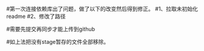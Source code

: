 #第一次连接依赖库出了问题，做了以下的改变然后得到修正。
#1、拉取未初始化readme
#2、修改了路径



#需要先提交再同步才能上传到github


#如上法把没有stage暂存的文件全部移除。
